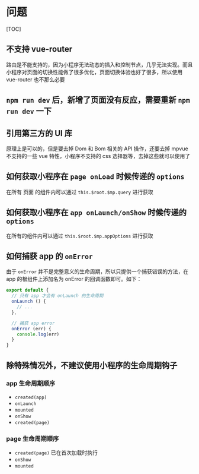 # 问题

[TOC]

## 不支持 vue-router

路由是不能支持的，因为小程序无法动态的插入和控制节点，几乎无法实现。而且小程序对页面的切换性能做了很多优化，页面切换体验也好了很多，所以使用 vue-router 也不那么必要

## `npm run dev` 后，新增了页面没有反应，需要重新 `npm run dev` 一下

## 引用第三方的 UI 库

原理上是可以的，但是要去掉 Dom 和 Bom 相关的 API 操作，还要去掉 mpvue 不支持的一些 vue 特性，小程序不支持的 css 选择器等，去掉这些就可以使用了

## 如何获取小程序在 `page onLoad` 时候传递的 `options`

在所有 页面 的组件内可以通过 `this.$root.$mp.query` 进行获取

## 如何获取小程序在 `app onLaunch/onShow` 时候传递的 `options`

在所有的组件内可以通过 `this.$root.$mp.appOptions` 进行获取

## 如何捕获 app 的 `onError`

由于 `onError` 并不是完整意义的生命周期，所以只提供一个捕获错误的方法，在 app 的根组件上添加名为 onError 的回调函数即可。如下：

```js
export default {
  // 只有 app 才会有 onLaunch 的生命周期
  onLaunch () {
    // ...
  },

  // 捕获 app error
  onError (err) {
    console.log(err)
  }
}
```

## 除特殊情况外，不建议使用小程序的生命周期钩子

### app 生命周期顺序

- `created(app)`
- `onLaunch`
- `mounted`
- `onShow`
- `created(page)`

### page 生命周期顺序

- `created(page)` 已在首次加载时执行
- `onShow`
- `mounted`
